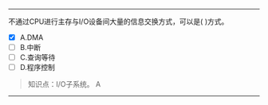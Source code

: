 ---
不通过CPU进行主存与I/O设备间大量的信息交换方式，可以是( )方式。
- [x] A.DMA 
- [ ] B.中断 
- [ ] C.查询等待 
- [ ] D.程序控制

> 知识点：I/O子系统。
> A

---